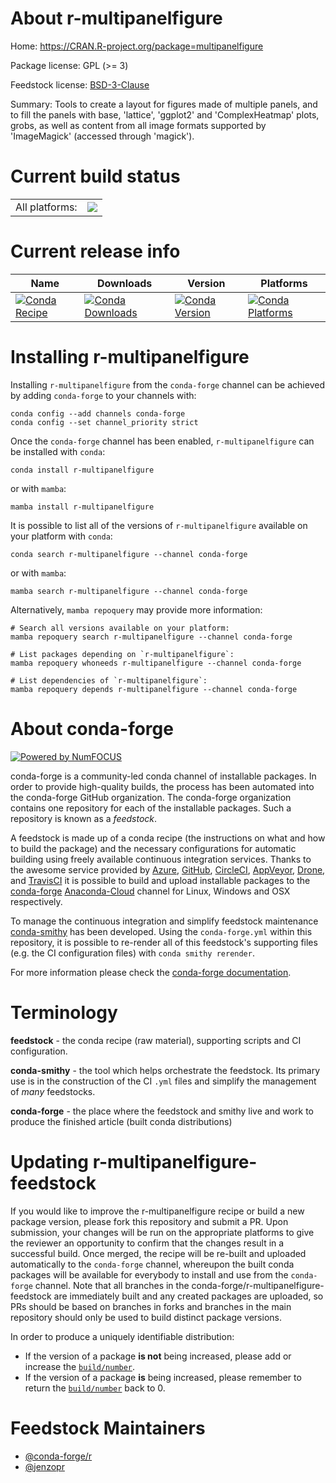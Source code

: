 About r-multipanelfigure
========================

Home: https://CRAN.R-project.org/package=multipanelfigure

Package license: GPL (>= 3)

Feedstock license: [BSD-3-Clause](https://github.com/conda-forge/r-multipanelfigure-feedstock/blob/main/LICENSE.txt)

Summary: Tools to create a layout for figures made of multiple panels, and to fill the panels with base, 'lattice', 'ggplot2' and 'ComplexHeatmap' plots, grobs, as well as content from all image formats supported by 'ImageMagick' (accessed through 'magick').

Current build status
====================


<table><tr><td>All platforms:</td>
    <td>
      <a href="https://dev.azure.com/conda-forge/feedstock-builds/_build/latest?definitionId=4254&branchName=main">
        <img src="https://dev.azure.com/conda-forge/feedstock-builds/_apis/build/status/r-multipanelfigure-feedstock?branchName=main">
      </a>
    </td>
  </tr>
</table>

Current release info
====================

| Name | Downloads | Version | Platforms |
| --- | --- | --- | --- |
| [![Conda Recipe](https://img.shields.io/badge/recipe-r--multipanelfigure-green.svg)](https://anaconda.org/conda-forge/r-multipanelfigure) | [![Conda Downloads](https://img.shields.io/conda/dn/conda-forge/r-multipanelfigure.svg)](https://anaconda.org/conda-forge/r-multipanelfigure) | [![Conda Version](https://img.shields.io/conda/vn/conda-forge/r-multipanelfigure.svg)](https://anaconda.org/conda-forge/r-multipanelfigure) | [![Conda Platforms](https://img.shields.io/conda/pn/conda-forge/r-multipanelfigure.svg)](https://anaconda.org/conda-forge/r-multipanelfigure) |

Installing r-multipanelfigure
=============================

Installing `r-multipanelfigure` from the `conda-forge` channel can be achieved by adding `conda-forge` to your channels with:

```
conda config --add channels conda-forge
conda config --set channel_priority strict
```

Once the `conda-forge` channel has been enabled, `r-multipanelfigure` can be installed with `conda`:

```
conda install r-multipanelfigure
```

or with `mamba`:

```
mamba install r-multipanelfigure
```

It is possible to list all of the versions of `r-multipanelfigure` available on your platform with `conda`:

```
conda search r-multipanelfigure --channel conda-forge
```

or with `mamba`:

```
mamba search r-multipanelfigure --channel conda-forge
```

Alternatively, `mamba repoquery` may provide more information:

```
# Search all versions available on your platform:
mamba repoquery search r-multipanelfigure --channel conda-forge

# List packages depending on `r-multipanelfigure`:
mamba repoquery whoneeds r-multipanelfigure --channel conda-forge

# List dependencies of `r-multipanelfigure`:
mamba repoquery depends r-multipanelfigure --channel conda-forge
```


About conda-forge
=================

[![Powered by
NumFOCUS](https://img.shields.io/badge/powered%20by-NumFOCUS-orange.svg?style=flat&colorA=E1523D&colorB=007D8A)](https://numfocus.org)

conda-forge is a community-led conda channel of installable packages.
In order to provide high-quality builds, the process has been automated into the
conda-forge GitHub organization. The conda-forge organization contains one repository
for each of the installable packages. Such a repository is known as a *feedstock*.

A feedstock is made up of a conda recipe (the instructions on what and how to build
the package) and the necessary configurations for automatic building using freely
available continuous integration services. Thanks to the awesome service provided by
[Azure](https://azure.microsoft.com/en-us/services/devops/), [GitHub](https://github.com/),
[CircleCI](https://circleci.com/), [AppVeyor](https://www.appveyor.com/),
[Drone](https://cloud.drone.io/welcome), and [TravisCI](https://travis-ci.com/)
it is possible to build and upload installable packages to the
[conda-forge](https://anaconda.org/conda-forge) [Anaconda-Cloud](https://anaconda.org/)
channel for Linux, Windows and OSX respectively.

To manage the continuous integration and simplify feedstock maintenance
[conda-smithy](https://github.com/conda-forge/conda-smithy) has been developed.
Using the ``conda-forge.yml`` within this repository, it is possible to re-render all of
this feedstock's supporting files (e.g. the CI configuration files) with ``conda smithy rerender``.

For more information please check the [conda-forge documentation](https://conda-forge.org/docs/).

Terminology
===========

**feedstock** - the conda recipe (raw material), supporting scripts and CI configuration.

**conda-smithy** - the tool which helps orchestrate the feedstock.
                   Its primary use is in the construction of the CI ``.yml`` files
                   and simplify the management of *many* feedstocks.

**conda-forge** - the place where the feedstock and smithy live and work to
                  produce the finished article (built conda distributions)


Updating r-multipanelfigure-feedstock
=====================================

If you would like to improve the r-multipanelfigure recipe or build a new
package version, please fork this repository and submit a PR. Upon submission,
your changes will be run on the appropriate platforms to give the reviewer an
opportunity to confirm that the changes result in a successful build. Once
merged, the recipe will be re-built and uploaded automatically to the
`conda-forge` channel, whereupon the built conda packages will be available for
everybody to install and use from the `conda-forge` channel.
Note that all branches in the conda-forge/r-multipanelfigure-feedstock are
immediately built and any created packages are uploaded, so PRs should be based
on branches in forks and branches in the main repository should only be used to
build distinct package versions.

In order to produce a uniquely identifiable distribution:
 * If the version of a package **is not** being increased, please add or increase
   the [``build/number``](https://docs.conda.io/projects/conda-build/en/latest/resources/define-metadata.html#build-number-and-string).
 * If the version of a package **is** being increased, please remember to return
   the [``build/number``](https://docs.conda.io/projects/conda-build/en/latest/resources/define-metadata.html#build-number-and-string)
   back to 0.

Feedstock Maintainers
=====================

* [@conda-forge/r](https://github.com/conda-forge/r/)
* [@jenzopr](https://github.com/jenzopr/)

